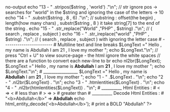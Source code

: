 <?php

$string1 = "Hello Zura";
$string2 = "Hello Zura";

echo $string1."\n";
echo $string2."\n";

#   ------------------------

$name = "Zura";

$str1 = "Hello I am ".$name." and I am 23\n";

echo $str1;

# If we have double quotation , we can pass $variable in it
$str1 =  "Hello I am $name and I am 23\n";
$str2 =  'Hello I am '.$name.' and I am 23  ';


#   ------------------------
# String Concatenatoin 

echo "Hello"." World ". "and PHP!\n";

#   ------------------------
# String functions  

$string = "   Heelo World   " ;

echo "1  - " .strlen($string) ."\n";             // return the length of the string 
echo "2  - " .trim($string) ."\n";               // trim  : remove the white spaces from the beginning and the end of the string 
echo "3  - " .ltrim($string) ."\n";              // ltrim : remove the white spaces from the beginning of the string - remove form the left side and leaves the white spaces on the right side . 
echo "4  - " .rtrim($string) ."\n";              // rtrim : remove the white spaces from the end of the string - remove form the right side and leaves the white spaces on the left side .
echo "5  - " .str_word_count($string) ."\n";     // print the number of words in that string 
echo "6  - " .strrev($string) ."\n";             // reverses that string 
echo "7  - " .strtoupper($string) ."\n";         // convert every letters into an uppder case 
echo "8  - " .strtolower($string) ."\n";         // convert every letters into an lower case 
echo "9  - " .ucfirst($string) ."\n";            // convert the first letter into uppdercase
echo "10 - " .lcfirst($string) ."\n";            // convert the first letter into lowercase  
echo "11 - " .ucwords($string) ."\n";            // convert the first letters in each word into a uppercase 
echo "12 - " .strpos($string , 'world') ."\n";  // searches for "world" in the $string -> no-output
echo "13 - " .stripos($string , 'world') ."\n";  // str ignore pos -> searches for "world" in the $string and ignoring the case of the letters -> 10                
echo "14 - " .substr($string , 8 , 6) ."\n"; // substring : offset(the begin) , length(how many chars) , substr($string , 8 ) it take string[7] to the end of the string .
echo "15 - " .str_replace("World" ,"PHP" , $string) ."\n";      // ( search , replace , subject ) 
echo "16 - " .str_ireplace("world" ,"PHP" , $string) ."\n";      // ( search , replace , subject ) with ignoring the letter case


#   ------------------------
# Multiline text and line breaks

$LongText ="
    Hello , my name is Abdullah
    I am 21 ,
    I love my mother
";

echo $LongText."\n";


// press "Ctrl + U" to view source-page - the html ignore the white spaces

// there are a function to convert each new-line to br 

echo nl2br($LongText);


$LongText ="
    Hello , my name is <b>Abdullah</b>
    I am <b>21</b> ,
    I love my mother
";

echo $LongText."\n";

# _________________

$LongText ="    
    Hello , my name is <b>Abdullah</b>
    I am <b>21</b> ,
    I love my mother
";

echo "1 - " .$LongText . "\n";
echo "2 - " .nl2br($LongText) . "\n";
echo "3 - " .htmlentities($LongText) . "\n";
echo "4 - " .nl2br(htmlentities($LongText)) . "\n";


# __________  Html Entities :

# <     => &lt;     # less than  
# >     => &gt;     # greater than  

# __________  Decode Html Entities :

# "&lt;b&gt;Abdullah&lt;/b&gt;" => <b>Abdullah</b>

echo html_entity_decode('&lt;b&gt;Abdullah&lt;/b&gt;'); # print a BOLD "Abdullah"


?>
